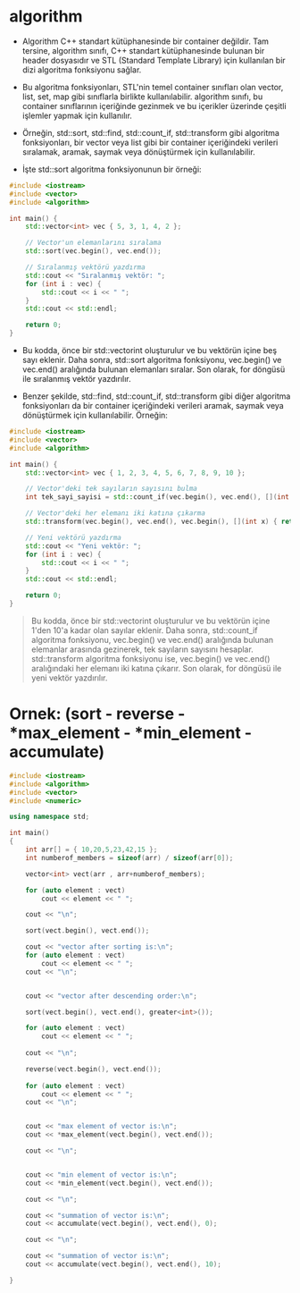 # algorithm

- Algorithm C++ standart kütüphanesinde bir container değildir. Tam tersine, algorithm sınıfı, C++ standart kütüphanesinde bulunan bir header dosyasıdır ve STL (Standard Template Library) için kullanılan bir dizi algoritma fonksiyonu sağlar.

- Bu algoritma fonksiyonları, STL'nin temel container sınıfları olan vector, list, set, map gibi sınıflarla birlikte kullanılabilir. algorithm sınıfı, bu container sınıflarının içeriğinde gezinmek ve bu içerikler üzerinde çeşitli işlemler yapmak için kullanılır.

- Örneğin, std::sort, std::find, std::count_if, std::transform gibi algoritma fonksiyonları, bir vector veya list gibi bir container içeriğindeki verileri sıralamak, aramak, saymak veya dönüştürmek için kullanılabilir.

- İşte std::sort algoritma fonksiyonunun bir örneği:

```CPP
#include <iostream>
#include <vector>
#include <algorithm>

int main() {
    std::vector<int> vec { 5, 3, 1, 4, 2 };

    // Vector'un elemanlarını sıralama
    std::sort(vec.begin(), vec.end());

    // Sıralanmış vektörü yazdırma
    std::cout << "Sıralanmış vektör: ";
    for (int i : vec) {
        std::cout << i << " ";
    }
    std::cout << std::endl;

    return 0;
}

```

- Bu kodda, önce bir std::vectorint oluşturulur ve bu vektörün içine beş sayı eklenir. Daha sonra, std::sort algoritma fonksiyonu, vec.begin() ve vec.end() aralığında bulunan elemanları sıralar. Son olarak, for döngüsü ile sıralanmış vektör yazdırılır.

- Benzer şekilde, std::find, std::count_if, std::transform gibi diğer algoritma fonksiyonları da bir container içeriğindeki verileri aramak, saymak veya dönüştürmek için kullanılabilir. Örneğin:

```CPP
#include <iostream>
#include <vector>
#include <algorithm>

int main() {
    std::vector<int> vec { 1, 2, 3, 4, 5, 6, 7, 8, 9, 10 };

    // Vector'deki tek sayıların sayısını bulma
    int tek_sayi_sayisi = std::count_if(vec.begin(), vec.end(), [](int x) { return x % 2 != 0; });

    // Vector'deki her elemanı iki katına çıkarma
    std::transform(vec.begin(), vec.end(), vec.begin(), [](int x) { return x * 2; });

    // Yeni vektörü yazdırma
    std::cout << "Yeni vektör: ";
    for (int i : vec) {
        std::cout << i << " ";
    }
    std::cout << std::endl;

    return 0;
}

```
> Bu kodda, önce bir std::vectorint oluşturulur ve bu vektörün içine 1'den 10'a kadar olan sayılar eklenir. Daha sonra, std::count_if algoritma fonksiyonu, vec.begin() ve vec.end() aralığında bulunan elemanlar arasında gezinerek, tek sayıların sayısını hesaplar. std::transform algoritma fonksiyonu ise, vec.begin() ve vec.end() aralığındaki her elemanı iki katına çıkarır. Son olarak, for döngüsü ile yeni vektör yazdırılır.


# Ornek: (sort - reverse - *max_element - *min_element - accumulate)  

```CPP
#include <iostream>
#include <algorithm>
#include <vector>
#include <numeric>

using namespace std;

int main()
{
	int arr[] = { 10,20,5,23,42,15 };
	int numberof_members = sizeof(arr) / sizeof(arr[0]);

	vector<int> vect(arr , arr+numberof_members);

	for (auto element : vect)
		cout << element << " ";

	cout << "\n";

	sort(vect.begin(), vect.end());

	cout << "vector after sorting is:\n";
	for (auto element : vect)
		cout << element << " ";
	cout << "\n";


	cout << "vector after descending order:\n";

	sort(vect.begin(), vect.end(), greater<int>());

	for (auto element : vect)
		cout << element << " ";
	
	cout << "\n";

	reverse(vect.begin(), vect.end());
	
	for (auto element : vect)
		cout << element << " ";
	cout << "\n";


	cout << "max element of vector is:\n";
	cout << *max_element(vect.begin(), vect.end());

	cout << "\n";


	cout << "min element of vector is:\n";
	cout << *min_element(vect.begin(), vect.end());

	cout << "\n";

	cout << "summation of vector is:\n";
	cout << accumulate(vect.begin(), vect.end(), 0);

	cout << "\n";

	cout << "summation of vector is:\n";
	cout << accumulate(vect.begin(), vect.end(), 10);

}
```










